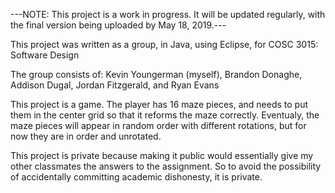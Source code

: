 ---NOTE: This project is a work in progress. It will be updated regularly, with the final version being uploaded by May 18, 2019.---

This project was written as a group, in Java, using Eclipse, for COSC 3015: Software Design

The group consists of: Kevin Youngerman (myself), Brandon Donaghe, Addison Dugal, Jordan Fitzgerald, and Ryan Evans

This project is a game. The player has 16 maze pieces, and needs to put them in the center grid so that it reforms the maze correctly. Eventualy, the maze pieces will appear in random order with different rotations, but for now they are in order and unrotated. 

This project is private because making it public would essentially give my other classmates the answers to the assignment. So to avoid the possibility of accidentally committing academic dishonesty, it is private.
